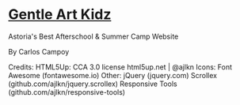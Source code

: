 # <a href="https://gentleartkidz.com">Gentle Art Kidz</a>
Astoria's Best Afterschool & Summer Camp Website

By Carlos Campoy

Credits:
	HTML5Up:
		CCA 3.0 license
		html5up.net | @ajlkn
	Icons:
		Font Awesome (fontawesome.io)
	Other:
		jQuery (jquery.com)
		Scrollex (github.com/ajlkn/jquery.scrollex)
		Responsive Tools (github.com/ajlkn/responsive-tools)
